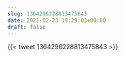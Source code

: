 ```yaml
---
slug: 1364296228813475843
date: 2021-02-23 19:29:03+00:00
draft: false
---
```


{{< tweet 1364296228813475843 >}}
